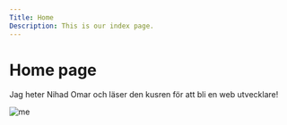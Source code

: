 ```yaml
---
Title: Home
Description: This is our index page.
---
```


Home page
==========================

Jag heter Nihad Omar och läser den kusren för att bli en web utvecklare!

![me]( image/me.jpg )

